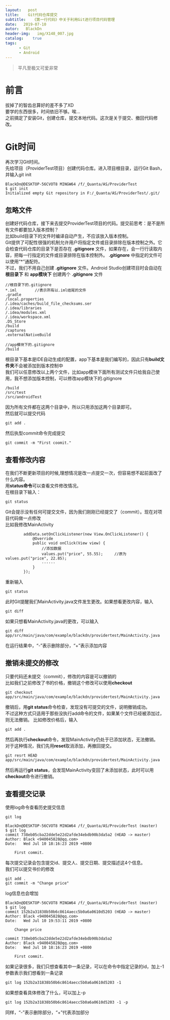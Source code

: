 ```yaml
---
layout:   post
title:    Git代码仓库提交
subtitle:   《第一行代码》中关于利用Git进行项目代码管理
date:   2019-07-10
autor:   BlackDn
header-img:   img/X148_007.jpg
catalog:    true
tags:
      - Git
      - Android
---
```


>平凡至极又可爱非常

# 前言
拔掉了的智齿总算好的差不多了XD  
要学的东西很多，时间依旧不够。唉...  
之前搞定了安装Git，创建仓库，提交本地代码。这次是关于提交、撤回代码修改。
# Git时间
再次学习Git时间。  
先给项目（ProviderTest项目）创建代码仓库。进入项目根目录，运行Git Bash，并输入git init  
```
BlackDn@DESKTOP-56CVOT8 MINGW64 /f/_Quanta/AS/ProviderTest
$ git init
Initialized empty Git repository in F:/_Quanta/AS/ProviderTest/.git/
```
## 忽略文件
创建好代码仓库，接下来去提交ProviderTest项目的代码。提交前思考：是不是所有文件都要加入版本控制？  
比如build目录下的文件时编译自动产生，不应该放入版本控制。  
Git提供了可配性很强的机制允许用户将指定文件或目录排除在版本控制之外。它会检查代码仓库的目录下是否存在 **.gitignore** 文件，如果存在，会一行行读取内容，把每一行指定的文件或目录排除在版本控制外。 **.gitignore** 中指定的文件可以使用“*”通配符。  
不过，我们不用自己创建 **.gitignore** 文件。Android Studio创建项目时会自动在 **根目录下** 和 **app模块下** 创建两个 **.gitignore** 文件  

```
//根目录下的.gitignore
*.iml        //表示所有以.iml结尾的文件
.gradle
/local.properties
/.idea/caches/build_file_checksums.ser
/.idea/libraries
/.idea/modules.xml
/.idea/workspace.xml
.DS_Store
/build
/captures
.externalNativeBuild

//app模块下的.gitignore
/build
```
根目录下基本是IDE自动生成的配置，app下基本是我们编写的，因此只有**build文件夹**不会被添加到版本控制中  
我们可以任意修改以上两个文件，比如app模块下面所有测试文件只给我自己使用，我不想添加版本控制，可以修改app模块下的.gitignore  

```
/build
/src/test
/src/androidTest
```
因为所有文件都在这两个目录中，所以只用添加这两个目录即可。  
然后就可以提交代码  
```
git add .
```
然后执型commit命令完成提交
```
git commit -m "First coomit."
```
## 查看修改内容
在我们不断更新项目的时候,理想情况是改一点提交一次，但容易想不起前面改了什么内容。  
用**status命令**可以查看文件修改情况。  
在根目录下输入：
```
git status
```
Git会提示没有任何可提交文件，因为我们刚刚已经提交了（commit）。现在对项目代码做一点修改  
比如我修改MainActivity  
```
        addData.setOnClickListener(new View.OnClickListener() {
            @Override
            public void onClick(View view) {
                //添加数据
                values.put("price", 55.55);     //原为values.put("price", 22.85);
                ······
            }
        });
```
重新输入
```
git status
```
此时Git提醒我们MainActivity.java文件发生更改。如果想看更改内容，输入  
```
git diff
```
如果只想看MainActivity.java的更改，可以输入
```
git diff app/src/main/java/com/example/blackdn/providertest/MainActivity.java
```
在运行结果中，“-”表示删除部分，“+”表示添加内容
## 撤销未提交的修改
只要代码还未提交（commit），修改的内容是可以撤销的  
比如我们之前修改了书的价格，撤销这个修改可以使用**checkout**  
```
git checkout app/src/main/java/com/example/blackdn/providertest/MainActivity.java
```
撤销后，用**git status**命令检查，发现没有可提交的文件，说明撤销成功。  
不过这种方式只适用于那些没执行add命令的文件，如果某个文件已经被添加过，则无法撤销。
比如修改价格后，输入  
```
git add .
```
然后再执行**checkout**命令，发现MainActivity仍处于已添加状态，无法撤销。  
对于这种情况，我们先用**reset**取消添加，再撤回提交。
```
git resrt HEAD app/src/main/java/com/example/blackdn/providertest/MainActivity.java
```
然后再运行**git status**，会发现MainActivity变回了未添加状态，此时可以用**checkout**命令进行撤销。
## 查看提交记录
使用log命令查看历史提交信息

```
git log

BlackDn@DESKTOP-56CVOT8 MINGW64 /f/_Quanta/AS/ProviderTest (master)
$ git log
commit 738eb05cba22dde5e22d2afde34ebdb90b3da5a2 (HEAD -> master)
Author: Black <940045828@qq.com>
Date:   Wed Jul 10 18:16:23 2019 +0800

    First commit.

```
每次提交记录会包含提交id、提交人、提交日期、提交描述这4个信息。  
我们可以提交书价的修改

```
git add .
git commit -m "Change price"
```
log信息也会增加

```
BlackDn@DESKTOP-56CVOT8 MINGW64 /f/_Quanta/AS/ProviderTest (master)
$ git log
commit 152b2a31838b50b6c8614aecc5b0a6a0610d5203 (HEAD -> master)
Author: Black <940045828@qq.com>
Date:   Wed Jul 10 19:53:11 2019 +0800

    Change price

commit 738eb05cba22dde5e22d2afde34ebdb90b3da5a2
Author: Black <940045828@qq.com>
Date:   Wed Jul 10 18:16:23 2019 +0800

    First commit.
```
如果记录很多，我们只想查看其中一条记录，可以在命令中指定记录的id，加上-1参数表示我们想看到一条记录
```
git log 152b2a31838b50b6c8614aecc5b0a6a0610d5203 -1
```
如果想查看具体修改了什么，可以加上-p
```
git log 152b2a31838b50b6c8614aecc5b0a6a0610d5203 -1 -p
```
同样，“-”表示删除部分，“+”代表添加部分  
